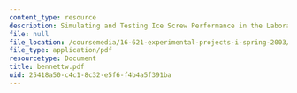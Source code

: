 ```yaml
---
content_type: resource
description: Simulating and Testing Ice Screw Performance in the Laboratory
file: null
file_location: /coursemedia/16-621-experimental-projects-i-spring-2003/25418a50c4c18c32e5f6f4b4a5f391ba_bennettw.pdf
file_type: application/pdf
resourcetype: Document
title: bennettw.pdf
uid: 25418a50-c4c1-8c32-e5f6-f4b4a5f391ba
---
```

